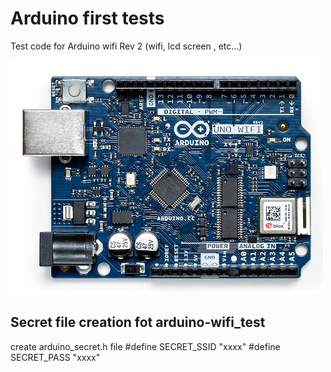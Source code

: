 # Arduino first tests

Test code for Arduino wifi Rev 2 (wifi, lcd screen , etc...)



![arduino image](https://raw.githubusercontent.com/stpapaix/arduino-first-tests/master/images/arduino-pic.jpg?token=AEVF7GF6GDEOL7WNWTBIUNC6RL7ZO)



## Secret file creation fot arduino-wifi_test
create arduino_secret.h file
#define SECRET_SSID "xxxx"
#define SECRET_PASS "xxxx"
